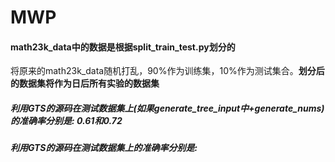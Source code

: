 # MWP


#### math23k_data中的数据是根据split_train_test.py划分的
将原来的math23k_data随机打乱，90%作为训练集，10%作为测试集合。**划分后的数据集将作为日后所有实验的数据集**

##### 利用GTS的源码在测试数据集上(如果generate_tree_input中+generate_nums)的准确率分别是: 0.61和0.72
##### 利用GTS的源码在测试数据集上的准确率分别是:
